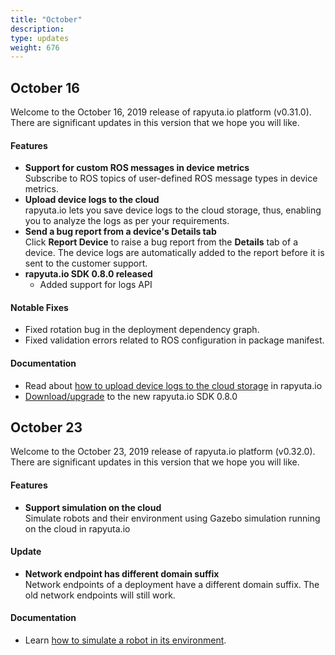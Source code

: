```yaml
---
title: "October"
description:
type: updates
weight: 676
---
```

## October 16
Welcome to the October 16, 2019 release of rapyuta.io platform (v0.31.0).
There are significant updates in this version that we hope you will like.

#### Features

* **Support for custom ROS messages in device metrics**    
  Subscribe to ROS topics of user-defined ROS message types
  in device metrics.
* **Upload device logs to the cloud**    
  rapyuta.io lets you save device logs to the cloud storage,
  thus, enabling you to analyze the logs as per your requirements.
* **Send a bug report from a device's Details tab**    
  Click **Report Device** to raise a bug report from the **Details**
  tab of a device. The device logs are automatically added to the report
  before it is sent to the customer support.
* **rapyuta.io SDK 0.8.0 released**   
  * Added support for logs API

#### Notable Fixes

* Fixed rotation bug in the deployment dependency graph.
* Fixed validation errors related to ROS configuration in package
  manifest.

#### Documentation

* Read about
  [how to upload device logs to the cloud storage](/core-concepts/logging/device-logs/#upload-device-logs) in rapyuta.io
* [Download/upgrade](/python-sdk/introduction/#installation) to
  the new rapyuta.io SDK 0.8.0

## October 23
Welcome to the October 23, 2019 release of rapyuta.io platform (v0.32.0).
There are significant updates in this version that we hope you will like.

#### Features

* **Support simulation on the cloud**    
  Simulate robots and their environment using Gazebo simulation running on the cloud in rapyuta.io

#### Update

* **Network endpoint has different domain suffix**    
  Network endpoints of a deployment have a different domain suffix. The old network endpoints will still work.

#### Documentation

* Learn [how to simulate a robot in its environment](/dev-tutorials/turtlebot-simulation/).
  
